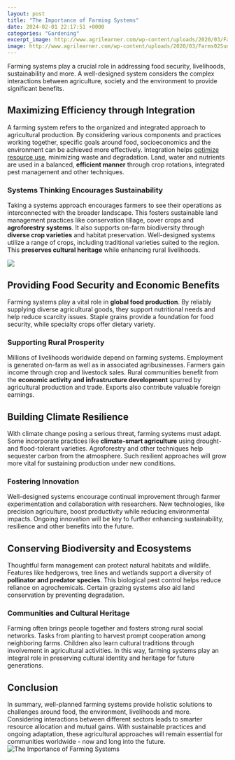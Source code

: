 ```yaml
---
layout: post
title: "The Importance of Farming Systems"
date: 2024-02-01 22:17:51 +0000
categories: "Gardening"
excerpt_image: http://www.agrilearner.com/wp-content/uploads/2020/03/Farms02SunnyFARM.png
image: http://www.agrilearner.com/wp-content/uploads/2020/03/Farms02SunnyFARM.png
---
```


Farming systems play a crucial role in addressing food security, livelihoods, sustainability and more. A well-designed system considers the complex interactions between agriculture, society and the environment to provide significant benefits.
## Maximizing Efficiency through Integration
A farming system refers to the organized and integrated approach to agricultural production. By considering various components and practices working together, specific goals around food, socioeconomics and the environment can be achieved more effectively. Integration helps [optimize resource use](https://yt.io.vn/collection/abrahams), minimizing waste and degradation. Land, water and nutrients are used in a balanced, **efficient manner** through crop rotations, integrated pest management and other techniques.
### Systems Thinking Encourages Sustainability
Taking a systems approach encourages farmers to see their operations as interconnected with the broader landscape. This fosters sustainable land management practices like conservation tillage, cover crops and **agroforestry systems**. It also supports on-farm biodiversity through **diverse crop varieties** and habitat preservation. Well-designed systems utilize a range of crops, including traditional varieties suited to the region. This **preserves cultural heritage** while enhancing rural livelihoods.

![](https://netstorage-legit.akamaized.net/images/vllkyt5naa0s53qji.jpg?imwidth=900)
## Providing Food Security and Economic Benefits 
Farming systems play a vital role in **global food production**. By reliably supplying diverse agricultural goods, they support nutritional needs and help reduce scarcity issues. Staple grains provide a foundation for food security, while specialty crops offer dietary variety. 
### Supporting Rural Prosperity
Millions of livelihoods worldwide depend on farming systems. Employment is generated on-farm as well as in associated agribusinesses. Farmers gain income through crop and livestock sales. Rural communities benefit from the **economic activity and infrastructure development** spurred by agricultural production and trade. Exports also contribute valuable foreign earnings.
## Building Climate Resilience
With climate change posing a serious threat, farming systems must adapt. Some incorporate practices like **climate-smart agriculture** using drought- and flood-tolerant varieties. Agroforestry and other techniques help sequester carbon from the atmosphere. Such resilient approaches will grow more vital for sustaining production under new conditions. 
### Fostering Innovation
Well-designed systems encourage continual improvement through farmer experimentation and collaboration with researchers. New technologies, like precision agriculture, boost productivity while reducing environmental impacts. Ongoing innovation will be key to further enhancing sustainability, resilience and other benefits into the future.
## Conserving Biodiversity and Ecosystems
Thoughtful farm management can protect natural habitats and wildlife. Features like hedgerows, tree lines and wetlands support a diversity of **pollinator and predator species**. This biological pest control helps reduce reliance on agrochemicals. Certain grazing systems also aid land conservation by preventing degradation.
### Communities and Cultural Heritage
Farming often brings people together and fosters strong rural social networks. Tasks from planting to harvest prompt cooperation among neighboring farms. Children also learn cultural traditions through involvement in agricultural activities. In this way, farming systems play an integral role in preserving cultural identity and heritage for future generations.
## Conclusion
In summary, well-planned farming systems provide holistic solutions to challenges around food, the environment, livelihoods and more. Considering interactions between different sectors leads to smarter resource allocation and mutual gains. With sustainable practices and ongoing adaptation, these agricultural approaches will remain essential for communities worldwide - now and long into the future.
![The Importance of Farming Systems](http://www.agrilearner.com/wp-content/uploads/2020/03/Farms02SunnyFARM.png)